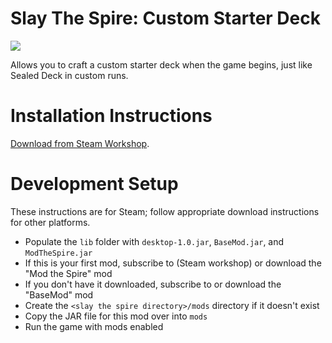 # Slay The Spire: Custom Starter Deck

![](media/screenshot.png)

Allows you to craft a custom starter deck when the game begins, just like Sealed Deck in custom runs.

# Installation Instructions

[Download from Steam Workshop]().

# Development Setup

These instructions are for Steam; follow appropriate download instructions for other platforms.

- Populate the `lib` folder with `desktop-1.0.jar`, `BaseMod.jar`, and `ModTheSpire.jar`
- If this is your first mod, subscribe to (Steam workshop) or download the "Mod the Spire" mod
- If you don't have it downloaded, subscribe to or download the "BaseMod" mod
- Create the `<slay the spire directory>/mods` directory if it doesn't exist
- Copy the JAR file for this mod over into `mods`
- Run the game with mods enabled

